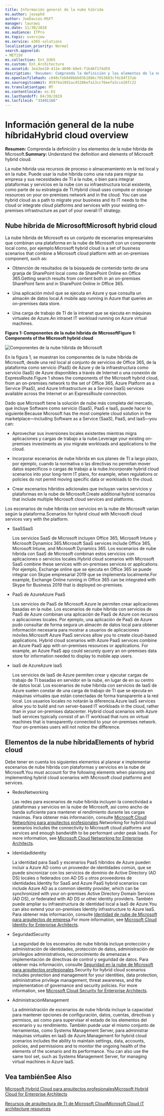```yaml
---
title: Información general de la nube híbrida
ms.author: josephd
author: JoeDavies-MSFT
manager: laurawi
ms.date: 11/30/2018
ms.audience: ITPro
ms.topic: overview
ms.service: o365-solutions
localization_priority: Normal
search.appverid:
- MET150
ms.collection: Ent_O365
ms.custom: Ent_Architecture
ms.assetid: 3ea3ee10-411e-4690-b9e5-f1b46f1f4d59
description: 'Resumen: Comprenda la definición y los elementos de la nube híbrida de Microsoft.'
ms.openlocfilehash: c048cfeb840bbb03b1886c7053603cfdc84f37ab
ms.sourcegitcommit: 85974a1891ac45286efa13cc76eefa3cce28fc22
ms.translationtype: MT
ms.contentlocale: es-ES
ms.lasthandoff: 04/30/2019
ms.locfileid: "33491166"
---
```

# <a name="hybrid-cloud-overview"></a><span data-ttu-id="2bd17-103">Información general de la nube híbrida</span><span class="sxs-lookup"><span data-stu-id="2bd17-103">Hybrid cloud overview</span></span>

 <span data-ttu-id="2bd17-104">**Resumen:** Comprenda la definición y los elementos de la nube híbrida de Microsoft.</span><span class="sxs-lookup"><span data-stu-id="2bd17-104">**Summary:** Understand the definition and elements of Microsoft hybrid cloud.</span></span>
  
<span data-ttu-id="2bd17-p101">La nube híbrida usa recursos de proceso o almacenamiento en la red local y en la nube. Puede usar la nube híbrida como una ruta para migrar su empresa y sus necesidades de TI a la nube, o bien para integrar plataformas y servicios en la nube con su infraestructura local existente, como parte de su estrategia de TI.</span><span class="sxs-lookup"><span data-stu-id="2bd17-p101">Hybrid cloud uses compute or storage resources on your on-premises network and in the cloud. You can use hybrid cloud as a path to migrate your business and its IT needs to the cloud or integrate cloud platforms and services with your existing on-premises infrastructure as part of your overall IT strategy.</span></span>
  
## <a name="microsoft-hybrid-cloud"></a><span data-ttu-id="2bd17-107">Nube híbrida de Microsoft</span><span class="sxs-lookup"><span data-stu-id="2bd17-107">Microsoft hybrid cloud</span></span>

<span data-ttu-id="2bd17-108">La nube híbrida de Microsoft es un conjunto de escenarios empresariales que combinan una plataforma en la nube de Microsoft con un componente local como, por ejemplo:</span><span class="sxs-lookup"><span data-stu-id="2bd17-108">Microsoft hybrid cloud is a set of business scenarios that combine a Microsoft cloud platform with an on-premises component, such as:</span></span> 
  
- <span data-ttu-id="2bd17-109">Obtención de resultados de la búsqueda de contenido tanto de una granja de SharePoint local como de SharePoint Online en Office 365.</span><span class="sxs-lookup"><span data-stu-id="2bd17-109">Getting search results from content both in an on-premises SharePoint farm and in SharePoint Online in Office 365.</span></span>
    
- <span data-ttu-id="2bd17-110">Una aplicación móvil que se ejecuta en Azure y que consulta un almacén de datos local.</span><span class="sxs-lookup"><span data-stu-id="2bd17-110">A mobile app running in Azure that queries an on-premises data store.</span></span>
    
- <span data-ttu-id="2bd17-111">Una carga de trabajo de TI de la intranet que se ejecuta en máquinas virtuales de Azure.</span><span class="sxs-lookup"><span data-stu-id="2bd17-111">An intranet IT workload running on Azure virtual machines.</span></span>
    
<span data-ttu-id="2bd17-112">**Figura 1: Componentes de la nube híbrida de Microsoft**</span><span class="sxs-lookup"><span data-stu-id="2bd17-112">**Figure 1: Components of the Microsoft hybrid cloud**</span></span>

![Componentes de la nube híbrida de Microsoft](media/Hybrid-Poster/MS-Hybrid-Cloud.png)
  
<span data-ttu-id="2bd17-114">En la figura 1, se muestran los componentes de la nube híbrida de Microsoft, desde una red local al conjunto de servicios de Office 365, de la plataforma como servicio (PaaS) de Azure y de la infraestructura como servicio (IaaS) de Azure disponibles a través de Internet o una conexión de ExpressRoute.</span><span class="sxs-lookup"><span data-stu-id="2bd17-114">Figure 1 shows the components of the Microsoft hybrid cloud, from an on-premises network to the set of Office 365, Azure Platform as a Service (PaaS), and Azure Infrastructure as a Service (IaaS) services available across the Internet or an ExpressRoute connection.</span></span>
  
<span data-ttu-id="2bd17-115">Dado que Microsoft tiene la solución de nube más completa del mercado, que incluye Software como servicio (SaaS), PaaS e IaaS, puede hacer lo siguiente:</span><span class="sxs-lookup"><span data-stu-id="2bd17-115">Because Microsoft has the most complete cloud solution in the marketplace—including Software as a Service (SaaS), PaaS, and IaaS—you can:</span></span>
  
- <span data-ttu-id="2bd17-116">Aprovechar sus inversiones locales existentes mientras migra aplicaciones y cargas de trabajo a la nube.</span><span class="sxs-lookup"><span data-stu-id="2bd17-116">Leverage your existing on-premises investments as you migrate workloads and applications to the cloud.</span></span>
    
- <span data-ttu-id="2bd17-117">Incorporar escenarios de nube híbrida en sus planes de TI a largo plazo, por ejemplo, cuando la normativa o las directivas no permitan mover datos específicos o cargas de trabajo a la nube.</span><span class="sxs-lookup"><span data-stu-id="2bd17-117">Incorporate hybrid cloud scenarios into your long-term IT plans, for example, when regulations or policies do not permit moving specific data or workloads to the cloud.</span></span>
    
- <span data-ttu-id="2bd17-118">Crear escenarios híbridos adicionales que incluyan varios servicios y plataformas en la nube de Microsoft.</span><span class="sxs-lookup"><span data-stu-id="2bd17-118">Create additional hybrid scenarios that include multiple Microsoft cloud services and platforms.</span></span>
    
<span data-ttu-id="2bd17-119">Los escenarios de nube híbrida con servicios en la nube de Microsoft varían según la plataforma.</span><span class="sxs-lookup"><span data-stu-id="2bd17-119">Scenarios for hybrid cloud with Microsoft cloud services vary with the platform.</span></span>
  
- <span data-ttu-id="2bd17-120">SaaS</span><span class="sxs-lookup"><span data-stu-id="2bd17-120">SaaS</span></span>
    
    <span data-ttu-id="2bd17-121">Los servicios SaaS de Microsoft incluyen Office 365, Microsoft Intune y Microsoft Dynamics 365.</span><span class="sxs-lookup"><span data-stu-id="2bd17-121">Microsoft SaaS services include Office 365, Microsoft Intune, and Microsoft Dynamics 365.</span></span> <span data-ttu-id="2bd17-122">Los escenarios de nube híbrida con SaaS de Microsoft combinan estos servicios con aplicaciones o servicios locales.</span><span class="sxs-lookup"><span data-stu-id="2bd17-122">Hybrid cloud scenarios with Microsoft SaaS combine these services with on-premises services or applications.</span></span> <span data-ttu-id="2bd17-123">Por ejemplo, Exchange online que se ejecuta en Office 365 se puede integrar con Skype empresarial 2019 que se implementa localmente.</span><span class="sxs-lookup"><span data-stu-id="2bd17-123">For example, Exchange Online running in Office 365 can be integrated with Skype for Business 2019 that is deployed on-premises.</span></span>
    
- <span data-ttu-id="2bd17-124">PaaS de Azure</span><span class="sxs-lookup"><span data-stu-id="2bd17-124">Azure PaaS</span></span>
    
    <span data-ttu-id="2bd17-p103">Los servicios de PaaS de Microsoft Azure le permiten crear aplicaciones basadas en la nube. Los escenarios de nube híbrida con servicios de PaaS de Azure combinan una aplicación de PaaS de Azure con recursos o aplicaciones locales. Por ejemplo, una aplicación de PaaS de Azure pudo consultar de forma segura un almacén de datos local para obtener información necesaria para mostrar a usuarios de aplicaciones móviles.</span><span class="sxs-lookup"><span data-stu-id="2bd17-p103">Microsoft Azure PaaS services allow you to create cloud-based applications. Hybrid cloud scenarios with Azure PaaS services combine an Azure PaaS app with on-premises resources or applications. For example, an Azure PaaS app could securely query an on-premises data store for information needed to display to mobile app users.</span></span>
    
- <span data-ttu-id="2bd17-128">IaaS de Azure</span><span class="sxs-lookup"><span data-stu-id="2bd17-128">Azure IaaS</span></span>
    
    <span data-ttu-id="2bd17-p104">Los servicios de IaaS de Azure permiten crear y ejecutar cargas de trabajo de TI basadas en servidor en la nube, en lugar de en su centro de datos local. Los escenarios de nube híbrida con servicios de IaaS de Azure suelen constar de una carga de trabajo de TI que se ejecuta en máquinas virtuales que están conectadas de forma transparente a la red local. Los usuarios locales no notarán la diferencia.</span><span class="sxs-lookup"><span data-stu-id="2bd17-p104">Azure IaaS services allow you to build and run server-based IT workloads in the cloud, rather than in your on-premises datacenter. Hybrid cloud scenarios with Azure IaaS services typically consist of an IT workload that runs on virtual machines that is transparently connected to your on-premises network. Your on-premises users will not notice the difference.</span></span>
    
## <a name="elements-of-hybrid-cloud"></a><span data-ttu-id="2bd17-132">Elementos de la nube híbrida</span><span class="sxs-lookup"><span data-stu-id="2bd17-132">Elements of hybrid cloud</span></span>

<span data-ttu-id="2bd17-133">Debe tener en cuenta los siguientes elementos al planear e implementar escenarios de nube híbrida con plataformas y servicios en la nube de Microsoft.</span><span class="sxs-lookup"><span data-stu-id="2bd17-133">You must account for the following elements when planning and implementing hybrid cloud scenarios with Microsoft cloud platforms and services.</span></span>
  
- <span data-ttu-id="2bd17-134">Redes</span><span class="sxs-lookup"><span data-stu-id="2bd17-134">Networking</span></span>
    
    <span data-ttu-id="2bd17-p105">Las redes para escenarios de nube híbrida incluyen la conectividad a plataformas y servicios en la nube de Microsoft, así como ancho de banda suficiente para mantener el rendimiento durante las cargas máximas. Para obtener más información, consulte [Microsoft Cloud Networking para arquitectos profesionales](microsoft-cloud-networking-for-enterprise-architects.md).</span><span class="sxs-lookup"><span data-stu-id="2bd17-p105">Networking for hybrid cloud scenarios includes the connectivity to Microsoft cloud platforms and services and enough bandwidth to be performant under peak loads. For more information, see [Microsoft Cloud Networking for Enterprise Architects](microsoft-cloud-networking-for-enterprise-architects.md).</span></span>
    
- <span data-ttu-id="2bd17-137">Identidad</span><span class="sxs-lookup"><span data-stu-id="2bd17-137">Identity</span></span>
    
    <span data-ttu-id="2bd17-138">La identidad para SaaS y escenarios PaaS híbridos de Azure pueden incluir a Azure AD como un proveedor de identidades común, que se puede sincronizar con los servicios de dominio de Active Directory (AD DS) locales o federados con AD DS u otros proveedores de identidades.</span><span class="sxs-lookup"><span data-stu-id="2bd17-138">Identity for SaaS and Azure PaaS hybrid scenarios can include Azure AD as a common identity provider, which can be synchronized with your on-premises Active Directory Domain Services (AD DS), or federated with AD DS or other identity providers.</span></span> <span data-ttu-id="2bd17-139">También puede ampliar su infraestructura de identidad local a IaaS de Azure.</span><span class="sxs-lookup"><span data-stu-id="2bd17-139">You can also extend your on-premises Identity infrastructure to Azure IaaS.</span></span> <span data-ttu-id="2bd17-140">Para obtener más información, consulte [Identidad de nube de Microsoft para arquitectos de empresa](microsoft-cloud-it-architecture-resources.md#identity).</span><span class="sxs-lookup"><span data-stu-id="2bd17-140">For more information, see [Microsoft Cloud Identity for Enterprise Architects](microsoft-cloud-it-architecture-resources.md#identity).</span></span>
    
- <span data-ttu-id="2bd17-141">Seguridad</span><span class="sxs-lookup"><span data-stu-id="2bd17-141">Security</span></span>
    
    <span data-ttu-id="2bd17-p107">La seguridad de los escenarios de nube híbrida incluye protección y administración de identidades, protección de datos, administración de privilegios administrativos, reconocimiento de amenazas e implementación de directivas de control y seguridad de datos. Para obtener más información, consulte [Seguridad en la nube de Microsoft para arquitectos profesionales](microsoft-cloud-it-architecture-resources.md#security).</span><span class="sxs-lookup"><span data-stu-id="2bd17-p107">Security for hybrid cloud scenarios includes protection and management for your identities, data protection, administrative privilege management, threat awareness, and the implementation of governance and security policies. For more information, see [Microsoft Cloud Security for Enterprise Architects](microsoft-cloud-it-architecture-resources.md#security).</span></span>
    
- <span data-ttu-id="2bd17-144">Administración</span><span class="sxs-lookup"><span data-stu-id="2bd17-144">Management</span></span>
    
    <span data-ttu-id="2bd17-p108">La administración de escenarios de nube híbrida incluye la capacidad para mantener opciones de configuración, datos, cuentas, directivas y permisos, así como para supervisar el estado de los elementos del escenario y su rendimiento. También puede usar el mismo conjunto de herramientas, como Systems Management Server, para administrar máquinas virtuales en IaaS de Azure.</span><span class="sxs-lookup"><span data-stu-id="2bd17-p108">Management for hybrid cloud scenarios includes the ability to maintain settings, data, accounts, policies, and permissions and to monitor the ongoing health of the elements of the scenario and its performance. You can also use the same tool set, such as Systems Management Server, for managing virtual machines in Azure IaaS.</span></span>
    
## <a name="see-also"></a><span data-ttu-id="2bd17-147">Vea también</span><span class="sxs-lookup"><span data-stu-id="2bd17-147">See Also</span></span>

[<span data-ttu-id="2bd17-148">Microsoft Hybrid Cloud para arquitectos profesionales</span><span class="sxs-lookup"><span data-stu-id="2bd17-148">Microsoft Hybrid Cloud for Enterprise Architects</span></span>](microsoft-hybrid-cloud-for-enterprise-architects.md)
  
[<span data-ttu-id="2bd17-149">Recursos de arquitectura de TI de Microsoft Cloud</span><span class="sxs-lookup"><span data-stu-id="2bd17-149">Microsoft Cloud IT architecture resources</span></span>](microsoft-cloud-it-architecture-resources.md)

